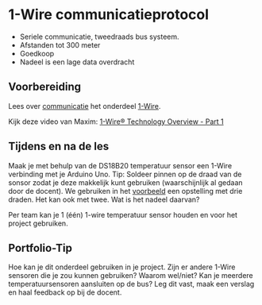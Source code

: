 # 1-Wire communicatieprotocol

- Seriele communicatie, tweedraads bus systeem.
- Afstanden tot 300 meter
- Goedkoop
- Nadeel is een lage data overdracht
  
## Voorbereiding

Lees over [communicatie](../../hardware-interfacing/communicatie/README.md) het onderdeel [1-Wire](../../hardware-interfacing/communicatie/1-wire/README.md).

Kijk deze video van Maxim: [1-Wire® Technology Overview - Part 1](https://www.youtube.com/watch?v=lsikcaA7q-c)

## Tijdens en na de les

Maak je met behulp van de DS18B20 temperatuur sensor een 1-Wire verbinding met je Arduino Uno. Tip: Soldeer pinnen op de draad van de sonsor zodat je deze makkelijk kunt gebruiken (waarschijnlijk al gedaan door de docent). We gebruiken in het [voorbeeld](../../hardware-interfacing/communicatie/1-wire/README.md#de-schakeling) een opstelling met drie draden. Het kan ook met twee. Wat is het nadeel daarvan?

Per team kan je 1 (één) 1-wire temperatuur sensor houden en voor het project gebruiken.

## Portfolio-Tip

Hoe kan je dit onderdeel gebruiken in je project. Zijn er andere 1-Wire sensoren die je zou kunnen gebruiken? Waarom wel/niet? Kan je meerdere temperatuursensoren aansluiten op de bus? Leg dit vast, maak een verslag en haal feedback op bij de docent.
